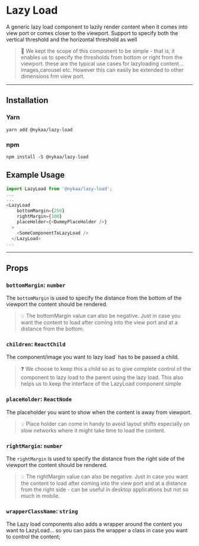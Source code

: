 # Lazy Load

  A generic lazy load component to lazily render content when it comes into view port or comes closer to the viewport. Support to specify both the vertical threshold and the horizontal threshold as well

  > 🚧 We kept the scope of this component to be simple - that is, it enables us to specify the thresholds from bottom or right from the viewport. these are the typical use cases for lazyloading content... images,carousel etc. However this can easily be extended to other dimensions frm view port.

---

## Installation

### Yarn

    yarn add @nykaa/lazy-load

### npm

    npm install -S @nykaa/lazy-load

## Example Usage

```javascript
import LazyLoad from '@nykaa/lazy-load';
...
...
<LazyLoad
    bottomMargin={250}
    rightMargin={100}
    placeHolder={<DummyPlaceHolder />}
  >
    <SomeComponentToLazyLoad />
  </LazyLoad>
...

```

---

## **Props**

### **`bottomMargin`**: `number`

The `bottomMargin` is used to specify the distance from the bottom of the viewport the content should be rendered.

> 💡 The bottomMargin value can also be negative. Just in case you want the content to load after coming into the view port and at a distance from the bottom.

### **`children`**: `ReactChild`

The component/image you want to lazy load` has to be passed a child.

> ❓ We choose to keep this a child so as to give complete control of the component to lazy load to the parent using the lazy load. This also helps us to keep the interface of the LazyLoad component simple

### **`placeHolder`**: `ReactNode`

The placeholder you want to show when the content is away from viewport.

> 💡 Place holder can come in handy to avoid layout shifts especially on slow networks where it might take time to load the content.

### **`rightMargin`**: `number`

The `rightMargin` is used to specify the distance from the right side of the viewport the content should be rendered.

> 💡 The rightMargin value can also be negative. Just in case you want the content to load after coming into the view port and at a distance from the right side - can be useful in desktop applications but not so much in mobile.

### **`wrapperClassName`**: `string`

The Lazy load components also adds a wrapper around the content you want to LazyLoad... so you can pass the wrapper a class in case you want to control the content;
